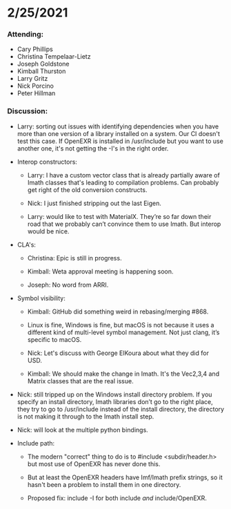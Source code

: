 # 2/25/2021

### Attending:

* Cary Phillips
* Christina Tempelaar-Lietz
* Joseph Goldstone
* Kimball Thurston
* Larry Gritz
* Nick Porcino
* Peter Hillman

### Discussion:

* Larry: sorting out issues with identifying dependencies when you
  have more than one version of a library installed on a system. Our
  CI doesn't test this case. If OpenEXR is installed in /usr/include
  but you want to use another one, it's not getting the -I's in the
  right order. 

* Interop constructors:

  * Larry: I have a custom vector class that is already partially
    aware of Imath classes that's leading to compilation problems. Can
    probably get right of the old conversion constructs.

  * Nick: I just finished stripping out the last Eigen.

  * Larry: would like to test with MaterialX. They’re so far down
    their road that we probably can’t convince them to use Imath.  But
    interop would be nice.

* CLA's:

  * Christina: Epic is still in progress.

  * Kimball: Weta approval meeting is happening soon.

  * Joseph: No word from ARRI.

* Symbol visibility:

  * Kimball: GitHub did something weird in rebasing/merging #868.
  
  * Linux is fine, Windows is fine, but macOS is not because it uses a
    different kind of multi-level symbol management. Not just clang,
    it’s specific to macOS.

  * Nick: Let's discuss with George ElKoura about what they did for USD.

  * Kimball: We should make the change in Imath. It's the Vec2,3,4 and
    Matrix classes that are the real issue.

* Nick: still tripped up on the Windows install directory problem.  If
  you specify an install directory, Imath libraries don’t go to the
  right place, they try to go to /usr/include instead of the install
  directory, the directory is not making it through to the Imath
  install step.

* Nick: will look at the multiple python bindings.

* Include path:

  * The modern "correct" thing to do is to #include <subdir/header.h>
    but most use of OpenEXR has never done this.
  
  * But at least the OpenEXR headers have Imf/Imath prefix strings, so
    it hasn't been a problem to install them in one directory.
  
  * Proposed fix: include -I for both include *and* include/OpenEXR.
